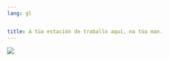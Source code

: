 ```yaml
---
lang: gl


title: A túa estación de traballo aquí, na túa man.
---
```


<img src="Images/earth.png" />





